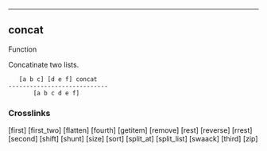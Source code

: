 ------------------------------------------------------------------------

## concat

Function

Concatinate two lists.

       [a b c] [d e f] concat
    ----------------------------
           [a b c d e f]

### Crosslinks

[first]
[first_two]
[flatten]
[fourth]
[getitem]
[remove]
[rest]
[reverse]
[rrest]
[second]
[shift]
[shunt]
[size]
[sort]
[split_at]
[split_list]
[swaack]
[third]
[zip]

